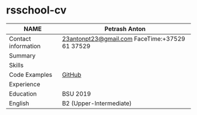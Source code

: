 # rsschool-cv
NAME | Petrash Anton
------------ | -------------
Contact information | 23antonpt23@gmail.com FaceTime:+37529 61 37529
Summary | 
Skills |
Code Examples | [GitHub](https://github.com/Anton65536/Diplom)
Experience | 
Education | BSU 2019
English | B2 (Upper-Intermediate)

